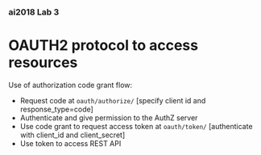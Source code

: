 ### ai2018 Lab 3

# OAUTH2 protocol to access resources
 Use of authorization code grant flow: 
 - Request code at `oauth/authorize/` [specify client id and response_type=code]
 - Authenticate and give permission to the AuthZ server
 - Use code grant to request access token at `oauth/token/` [authenticate with client_id and client_secret]
 - Use token to access REST API 
 
  
